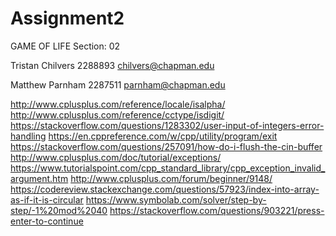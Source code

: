 # Assignment2
GAME OF LIFE
Section: 02


Tristan Chilvers
2288893
chilvers@chapman.edu

Matthew Parnham
2287511
parnham@chapman.edu

http://www.cplusplus.com/reference/locale/isalpha/
http://www.cplusplus.com/reference/cctype/isdigit/
https://stackoverflow.com/questions/1283302/user-input-of-integers-error-handling
https://en.cppreference.com/w/cpp/utility/program/exit
https://stackoverflow.com/questions/257091/how-do-i-flush-the-cin-buffer
http://www.cplusplus.com/doc/tutorial/exceptions/
https://www.tutorialspoint.com/cpp_standard_library/cpp_exception_invalid_argument.htm
http://www.cplusplus.com/forum/beginner/9148/
https://codereview.stackexchange.com/questions/57923/index-into-array-as-if-it-is-circular
https://www.symbolab.com/solver/step-by-step/-1%20mod%2040
https://stackoverflow.com/questions/903221/press-enter-to-continue
